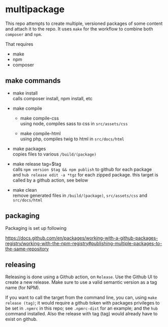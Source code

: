 # multipackage

This repo attempts to create multiple, versioned packages of some content and attach it to the repo.
It uses `make` for the workflow to combine both `composer` and `npm`.

That requires 
- make
- npm
- composer

## make commands

- make install\
  calls composer install, npm install, etc

- make compile 
  - make compile-css\
    using node, compiles sass to css in `src/assets/css`

  - make compile-html\
    using php, compiles twig to html in `src/docs/html`

- make packages \
  copies files to various `/build/(package)`

- make release tag=$tag\
  calls `npm version $tag && npm publish` to github for each package \
  and `hub release edit -a *tgz` for each zipped package.
  this target is called by a github action, see below

- make clean \
  remove generated files in `/build/(package)`, `src/assets/css` and `src/docs/html`

## packaging

Packaging is set up following

https://docs.github.com/en/packages/working-with-a-github-packages-registry/working-with-the-npm-registry#publishing-multiple-packages-to-the-same-repository

## releasing

Releasing is done using a Github action, on `Release`.
Use the  Github UI to create a new release. Make sure
to use a valid semantic version as a tag name (for NPM).

If you want to call the target from the command line,
you can, using `make release (tag)`; it would require a 
github token with packages privileges to be set in 
`.npmrc` in this repo; see `.npmrc-dist` for an example;
and the `hub` command installed. Also the release with
tag (tag) would already have to exist on github.